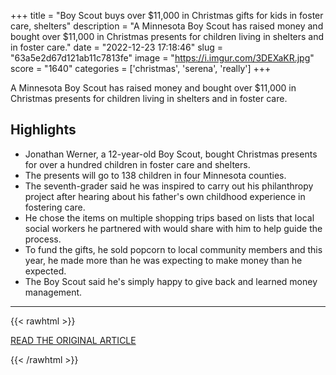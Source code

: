 +++
title = "Boy Scout buys over $11,000 in Christmas gifts for kids in foster care, shelters"
description = "A Minnesota Boy Scout has raised money and bought over $11,000 in Christmas presents for children living in shelters and in foster care."
date = "2022-12-23 17:18:46"
slug = "63a5e2d67d121ab11c7813fe"
image = "https://i.imgur.com/3DEXaKR.jpg"
score = "1640"
categories = ['christmas', 'serena', 'really']
+++

A Minnesota Boy Scout has raised money and bought over $11,000 in Christmas presents for children living in shelters and in foster care.

## Highlights

- Jonathan Werner, a 12-year-old Boy Scout, bought Christmas presents for over a hundred children in foster care and shelters.
- The presents will go to 138 children in four Minnesota counties.
- The seventh-grader said he was inspired to carry out his philanthropy project after hearing about his father's own childhood experience in fostering care.
- He chose the items on multiple shopping trips based on lists that local social workers he partnered with would share with him to help guide the process.
- To fund the gifts, he sold popcorn to local community members and this year, he made more than he was expecting to make money than he expected.
- The Boy Scout said he's simply happy to give back and learned money management.

---

{{< rawhtml >}}
  <p class="article-category">
    <a target="_blank" href="https://abcnews.go.com/GMA/Living/boy-scout-buys-11000-christmas-gifts-kids-foster/story?id=95651677&amp;cid=social_twitter_abcn">READ THE ORIGINAL ARTICLE</a>
  </p>
{{< /rawhtml >}}

